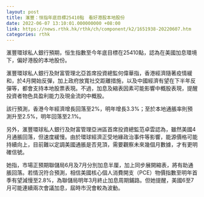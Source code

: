 ```yaml
---
layout: post
title: 滙豐：恒指年底目標25410點　看好港股本地股份
date: 2022-06-07 13:10:01.000000000 +08:00
link: https://news.rthk.hk/rthk/ch/component/k2/1651938-20220607.htm
categories: rthk
---
```


滙豐環球私人銀行預期，恒生指數至今年底目標在25410點，認為在美國加息環境下，偏好港股的本地股份。

滙豐環球私人銀行及財富管理北亞首席投資總監何偉華指，香港經濟隨著疫情緩和，於4月開始反彈，加上政府放寬社交距離措施，以及中國經濟有望在下半年反彈等，都會支持本地股票表現。不過，加息及縮表因素可能影響中概股表現，提醒投資者物色具盈利能力及現金流的中概股。

該行預測，香港今年經濟增長回落至2%，明年增長3.3%；至於本地通脹率則預測升至2.5%，明年回落至2.1%。

另外，滙豐環球私人銀行及財富管理亞洲區首席投資總監范卓雲認為，雖然美國4月通脹回落，但速度緩慢。由於環球經濟正受地緣政治事件等影響，能源價格可能持續向上，目前難以定調美國通脹是否見頂，需要觀察未來幾個月數據，才有更明確信號。

她指，市場正預期聯儲局6月及7月分別加息半厘，加上同步展開縮表，將有助通脹回落。若情況符合預測，相信美國核心個人消費開支（PCE）物價指數至明年首季有望減慢至2.8%，為聯儲局明年3月終止加息周期鋪路。但她提醒，美國6至7月可能連續兩次會議加息，屆時市況會較為波動。
